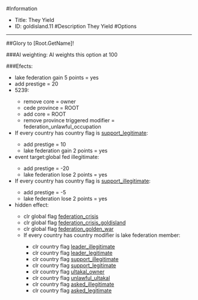 #Information
 - Title: They Yield
 - ID: goldisland.11
#Description
They Yield
#Options

___
##Glory to [Root.GetName]!

###AI weighting:
AI weights this option at 100


###Efects:<ul><li>lake federation gain 5 points = yes</li><li>add prestige = 20</li><li>5239:</li><ul><li>remove core = owner</li><li>cede province = ROOT</li><li>add core = ROOT</li><li>remove province triggered modifier = federation_unlawful_occupation</li></ul><li>If every country has country flag is [support_legitimate](../flags/support_legitimate.md):</li><ul><li>add prestige = 10</li><li>lake federation gain 2 points = yes</li></ul><li>event target:global fed illegitimate:</li><ul><li>add prestige = -20</li><li>lake federation lose 2 points = yes</li></ul><li>If every country has country flag is [support_illegitimate](../flags/support_illegitimate.md):</li><ul><li>add prestige = -5</li><li>lake federation lose 2 points = yes</li></ul><li>hidden effect:</li><ul><li>clr global flag [federation_crisis](../flags/federation_crisis.md)</li><li>clr global flag [federation_crisis_goldisland](../flags/federation_crisis_goldisland.md)</li><li>clr global flag [federation_golden_war](../flags/federation_golden_war.md)</li><li>If every country has country modifier is lake federation member:</li><ul><li>clr country flag [leader_illegitimate](../flags/leader_illegitimate.md)</li><li>clr country flag [leader_legitimate](../flags/leader_legitimate.md)</li><li>clr country flag [support_illegitimate](../flags/support_illegitimate.md)</li><li>clr country flag [support_legitimate](../flags/support_legitimate.md)</li><li>clr country flag [ultakal_owner](../flags/ultakal_owner.md)</li><li>clr country flag [unlawful_ultakal](../flags/unlawful_ultakal.md)</li><li>clr country flag [asked_illegitimate](../flags/asked_illegitimate.md)</li><li>clr country flag [asked_legitimate](../flags/asked_legitimate.md)</li></ul></ul></ul>
